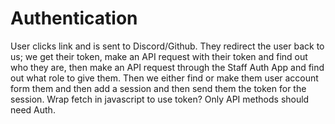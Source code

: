 # Authentication

User clicks link and is sent to Discord/Github. They redirect the user back to us; we get their token, make an API request with their token and find out who they are, then make an API request through the Staff Auth App and find out what role to give them. Then we either find or make them user account form them and then add a session and then send them the token for the session. Wrap fetch in javascript to use token? Only API methods should need Auth.
